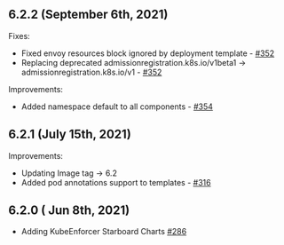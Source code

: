 ## 6.2.2 (September 6th, 2021)
Fixes:
*  Fixed envoy resources block ignored by deployment template - [#352](https://github.com/aquasecurity/aqua-helm/pull/352)
*  Replacing deprecated admissionregistration.k8s.io/v1beta1 -> admissionregistration.k8s.io/v1 - [#352](https://github.com/aquasecurity/aqua-helm/pull/352)

Improvements:
* Added namespace default to all components - [#354](https://github.com/aquasecurity/aqua-helm/pull/354)


## 6.2.1 (July 15th, 2021)

Improvements:
* Updating Image tag -> 6.2
* Added pod annotations support to templates - [#316](https://github.com/aquasecurity/aqua-helm/pull/316)
## 6.2.0 ( Jun 8th, 2021)

* Adding KubeEnforcer Starboard Charts [#286](https://github.com/aquasecurity/aqua-helm/pull/286)